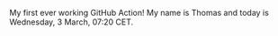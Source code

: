 My first ever working GitHub Action!
My name is Thomas and today is Wednesday, 3 March, 07:20 CET. 
